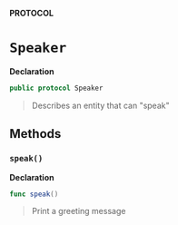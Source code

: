 **PROTOCOL**
# `Speaker`

**Declaration**
```swift
public protocol Speaker
```

> Describes an entity that can "speak"

## Methods
### `speak()`

**Declaration**
```swift
func speak()
```

> Print a greeting message
